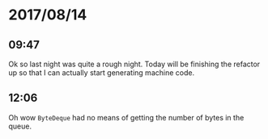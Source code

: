 # 2017/08/14

## 09:47

Ok so last night was quite a rough night. Today will be finishing the refactor
up so that I can actually start generating machine code.

## 12:06

Oh wow `ByteDeque` had no means of getting the number of bytes in the queue.
